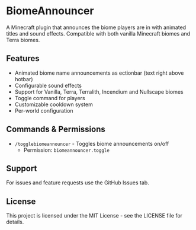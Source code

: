 # BiomeAnnouncer

A Minecraft plugin that announces the biome players are in with animated titles and sound effects. Compatible with both vanilla Minecraft biomes and Terra biomes.

## Features
- Animated biome name announcements as ectionbar (text right above hotbar)
- Configurable sound effects
- Support for Vanilla, Terra, Terralith, Incendium and Nullscape biomes
- Toggle command for players
- Customizable cooldown system
- Per-world configuration


## Commands & Permissions
- `/togglebiomeannouncer` - Toggles biome announcements on/off
  - Permission: `biomeannouncer.toggle`



## Support
For issues and feature requests use the GitHub Issues tab.

## License
This project is licensed under the MIT License - see the LICENSE file for details.
